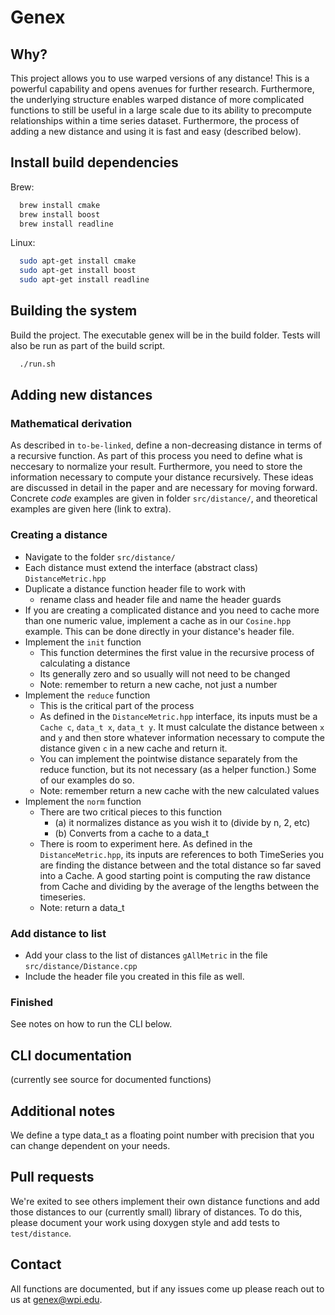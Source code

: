 # Genex

## Why?

This project allows you to use warped versions of any distance! This is a powerful capability and opens avenues for further research. Furthermore, the underlying structure enables warped distance of more complicated functions to still be useful in a large scale due to its ability to precompute relationships within a time series dataset. Furthermore, the process of adding a new distance and using it is fast and easy (described below).

## Install build dependencies

Brew:

```bash
  brew install cmake
  brew install boost
  brew install readline
```

Linux:

```bash
  sudo apt-get install cmake
  sudo apt-get install boost
  sudo apt-get install readline
```

## Building the system

Build the project. The executable genex will be in the build folder.
Tests will also be run as part of the build script.

```bash
  ./run.sh
```

## Adding new distances

### Mathematical derivation

As described in `to-be-linked`, define a non-decreasing distance in terms of a recursive function. As part of this process you need to define what is neccesary to normalize your result. Furthermore, you need to store the information necessary to compute your distance recursively. These ideas are discussed in detail in the paper and are necessary for moving forward. Concrete *code* examples are given in folder `src/distance/`, and theoretical examples are given here (link to extra).

### Creating a distance

* Navigate to the folder `src/distance/`
* Each distance must extend the interface (abstract class) `DistanceMetric.hpp`
* Duplicate a distance function header file to work with
  * rename class and header file and name the header guards
* If you are creating a complicated distance and you need to cache more than one numeric value, implement a cache as in our `Cosine.hpp` example. This can be done directly in your distance's header file.
* Implement the `init` function
  * This function determines the first value in the recursive process of calculating a distance
  * Its generally zero and so usually will not need to be changed
  * Note: remember to return a new cache, not just a number
* Implement the `reduce` function
  * This is the critical part of the process
  * As defined in the `DistanceMetric.hpp` interface, its inputs must be a `Cache c`, `data_t x`, `data_t y`. It must calculate the distance between `x` and `y` and then store whatever information necessary to compute the distance given `c` in a new cache and return it.
  * You can implement the pointwise distance separately from the reduce function, but its not necessary (as a helper function.) Some of our examples do so.
  * Note: remember return a new cache with the new calculated values
* Implement the `norm` function
  * There are two critical pieces to this function
    * (a) it normalizes distance as you wish it to (divide by n, 2, etc)
    * (b) Converts from a cache to a data_t
  * There is room to experiment here. As defined in the `DistanceMetric.hpp`, its inputs are references to both TimeSeries you are finding the distance between and the total distance so far saved into a Cache. A good starting point is computing the raw distance from Cache and dividing by the average of the lengths between the timeseries.
  * Note: return a data_t

### Add distance to list

* Add your class to the list of distances `gAllMetric` in the file `src/distance/Distance.cpp`
* Include the header file you created in this file as well.

### Finished

See notes on how to run the CLI below.

## CLI documentation

(currently see source for documented functions)

## Additional notes

We define a type data_t as a floating point number with precision that you can change dependent on your needs.

## Pull requests

We're exited to see others implement their own distance functions and add those distances to our (currently small) library of distances. To do this, please document your work using doxygen style and add tests to `test/distance`.

## Contact

All functions are documented, but if any issues come up please reach out to us at genex@wpi.edu.

